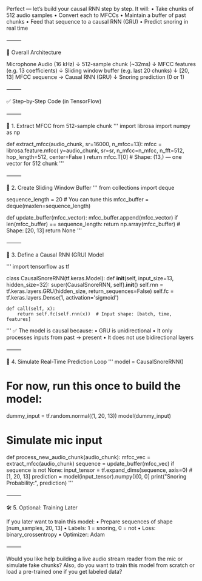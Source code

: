 Perfect — let’s build your causal RNN step by step. It will:
	•	Take chunks of 512 audio samples
	•	Convert each to MFCCs
	•	Maintain a buffer of past chunks
	•	Feed that sequence to a causal RNN (GRU)
	•	Predict snoring in real time

⸻

🧱 Overall Architecture

Microphone Audio (16 kHz)
        ↓
512-sample chunk (~32ms)
        ↓
MFCC features (e.g. 13 coefficients)
        ↓
Sliding window buffer (e.g. last 20 chunks)
        ↓
[20, 13] MFCC sequence → Causal RNN (GRU)
        ↓
Snoring prediction (0 or 1)


⸻

✅ Step-by-Step Code (in TensorFlow)

⸻

📌 1. Extract MFCC from 512-sample chunk
'''
import librosa
import numpy as np

def extract_mfcc(audio_chunk, sr=16000, n_mfcc=13):
    mfcc = librosa.feature.mfcc(
        y=audio_chunk, sr=sr, n_mfcc=n_mfcc, 
        n_fft=512, hop_length=512, center=False
    )
    return mfcc.T[0]  # Shape: (13,) — one vector for 512 chunk
'''

⸻

📌 2. Create Sliding Window Buffer
'''
from collections import deque

sequence_length = 20  # You can tune this
mfcc_buffer = deque(maxlen=sequence_length)

def update_buffer(mfcc_vector):
    mfcc_buffer.append(mfcc_vector)
    if len(mfcc_buffer) == sequence_length:
        return np.array(mfcc_buffer)  # Shape: [20, 13]
    return None
'''

⸻

📌 3. Define a Causal RNN (GRU) Model

'''
import tensorflow as tf

class CausalSnoreRNN(tf.keras.Model):
    def __init__(self, input_size=13, hidden_size=32):
        super(CausalSnoreRNN, self).__init__()
        self.rnn = tf.keras.layers.GRU(hidden_size, return_sequences=False)
        self.fc = tf.keras.layers.Dense(1, activation='sigmoid')

    def call(self, x):
        return self.fc(self.rnn(x))  # Input shape: [batch, time, features]

'''
✅ The model is causal because:
	•	GRU is unidirectional
	•	It only processes inputs from past → present
	•	It does not use bidirectional layers

⸻

📌 4. Simulate Real-Time Prediction Loop
'''
model = CausalSnoreRNN()
# For now, run this once to build the model:
dummy_input = tf.random.normal((1, 20, 13))
model(dummy_input)

# Simulate mic input
def process_new_audio_chunk(audio_chunk):
    mfcc_vec = extract_mfcc(audio_chunk)
    sequence = update_buffer(mfcc_vec)
    if sequence is not None:
        input_tensor = tf.expand_dims(sequence, axis=0)  # [1, 20, 13]
        prediction = model(input_tensor).numpy()[0, 0]
        print("Snoring Probability:", prediction)
'''

⸻

🛠️ 5. Optional: Training Later

If you later want to train this model:
	•	Prepare sequences of shape [num_samples, 20, 13]
	•	Labels: 1 = snoring, 0 = not
	•	Loss: binary_crossentropy
	•	Optimizer: Adam

⸻

Would you like help building a live audio stream reader from the mic or simulate fake chunks?
Also, do you want to train this model from scratch or load a pre-trained one if you get labeled data?